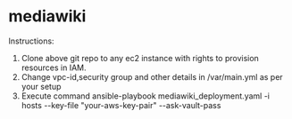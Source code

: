 # mediawiki
Instructions:

1. Clone above git repo to any ec2 instance with rights to provision resources in IAM.
2. Change vpc-id,security group and other details in /var/main.yml as per your setup
3. Execute command
ansible-playbook mediawiki_deployment.yaml -i hosts --key-file "your-aws-key-pair" --ask-vault-pass
